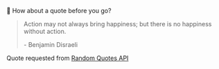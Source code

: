 📣 How about a quote before you go?

> Action may not always bring happiness; but there is no happiness without action.
>
> <p>- Benjamin Disraeli</p>

Quote requested from [Random Quotes API](https://github.com/lukePeavey/quotable)
